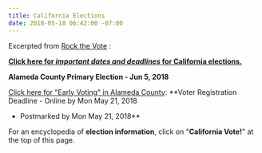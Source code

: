 ```yaml
---
title: California Elections
date: 2018-05-18 06:42:00 -07:00
---
```


Excerpted from [Rock the Vote](https://www.rockthevote.org/) :

[**Click here for *important dates and deadlines* for California elections.**](https://www.rockthevote.org/voting-information/california/)

**Alameda County Primary Election - Jun 5, 2018**

[Click here for "Early Voting" in Alameda County](https://www.usvotefoundation.org/vote/eoddomestic.htm;jsessionid=91D52707DB671BED046CB01F27ECD74B?submission=true&stateId=6&regionId=647): 
**Voter Registration Deadline - Online by Mon May 21, 2018
- Postmarked by Mon May 21, 2018**

For an encyclopedia of **election information**, click on  "**California Vote!**" at the top of this page.

